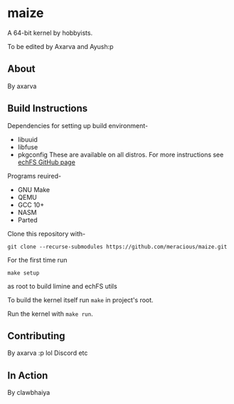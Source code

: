 # maize

A 64-bit kernel by hobbyists.

To be edited by Axarva and Ayush:p

## About

By axarva

## Build Instructions

Dependencies for setting up build environment-

- libuuid
- libfuse
- pkgconfig
  These are available on all distros.
  For more instructions see [echFS GitHub page](https://github.com/echfs/echfs)

Programs reuired-

- GNU Make
- QEMU
- GCC 10+
- NASM
- Parted

Clone this repository with-

```
git clone --recurse-submodules https://github.com/meracious/maize.git
```

For the first time run

```
make setup
```

as root to build limine and echFS utils

To build the kernel itself run `make` in project's root.

Run the kernel with `make run`.

## Contributing

By axarva :p lol
Discord etc

## In Action

By clawbhaiya
